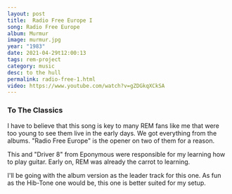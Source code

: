 ```yaml
---
layout: post
title:  Radio Free Europe I
song: Radio Free Europe
album: Murmur
image: murmur.jpg
year: "1983"
date: 2021-04-29t12:00:13
tags: rem-project
category: music
desc: to the hull
permalink: radio-free-1.html
video: https://www.youtube.com/watch?v=gZDGkqXCkSA
---
```


### To The Classics
I have to believe that this song is key to many REM fans like me that were too young to see them live in the early days. We got everything from the albums. "Radio Free Europe" is the opener on two of them for a reason.

This and "Driver 8" from Eponymous were responsible for my learning how to play guitar. Early on, REM was already the carrot to learning.

I'll be going with the album version as the leader track for this one. As fun as the Hib-Tone one would be, this one is better suited for my setup.